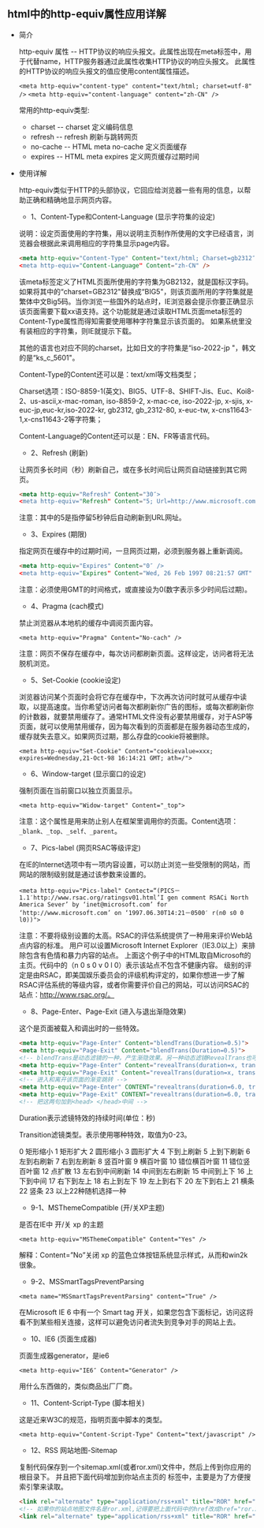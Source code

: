 ## html中的http-equiv属性应用详解

* 简介

  http-equiv 属性 -- HTTP协议的响应头报文。此属性出现在meta标签中，用于代替name，HTTP服务器通过此属性收集HTTP协议的响应头报文。 此属性的HTTP协议的响应头报文的值应使用content属性描述。
 
  `<meta http-equiv="content-type" content="text/html; charset=utf-8" />`
  `<meta http-equiv="content-language" content="zh-CN" />`
 
  常用的http-equiv类型:

  - charset -- charset 定义编码信息
  - refresh -- refresh 刷新与跳转网页
  - no-cache -- HTML meta no-cache 定义页面缓存
  - expires -- HTML meta expires 定义网页缓存过期时间


* 使用详解
  
  http-equiv类似于HTTP的头部协议，它回应给浏览器一些有用的信息，以帮助正确和精确地显示网页内容。

  - 1、Content-Type和Content-Language (显示字符集的设定)

  说明：设定页面使用的字符集，用以说明主页制作所使用的文字已经语言，浏览器会根据此来调用相应的字符集显示page内容。
  ```html
  <meta http-equiv="Content-Type" Content="text/html; Charset=gb2312″ />
  <meta http-equiv="Content-Language" Content="zh-CN" />
  ```

  该meta标签定义了HTML页面所使用的字符集为GB2132，就是国标汉字码。如果将其中的“charset=GB2312"替换成“BIG5"，则该页面所用的字符集就是繁体中文Big5码。当你浏览一些国外的站点时，IE浏览器会提示你要正确显示该页面需要下载xx语支持。这个功能就是通过读取HTML页面meta标签的Content-Type属性而得知需要使用哪种字符集显示该页面的。
  如果系统里没有装相应的字符集，则IE就提示下载。

  其他的语言也对应不同的charset，比如日文的字符集是“iso-2022-jp "，韩文的是“ks_c_5601"。

  Content-Type的Content还可以是：text/xml等文档类型；

  Charset选项：ISO-8859-1(英文)、BIG5、UTF-8、SHIFT-Jis、Euc、Koi8-2、us-ascii,x-mac-roman, iso-8859-2, x-mac-ce, iso-2022-jp, x-sjis, x-euc-jp,euc-kr,iso-2022-kr, gb2312, gb_2312-80, x-euc-tw, x-cns11643-1,x-cns11643-2等字符集；

  Content-Language的Content还可以是：EN、FR等语言代码。

  - 2、Refresh (刷新)

  让网页多长时间（秒）刷新自己，或在多长时间后让网页自动链接到其它网页。
  
  ```html
  <meta http-equiv="Refresh" Content="30″>
  <meta http-equiv="Refresh" Content="5; Url=http://www.microsoft.com" />
  ```

  注意：其中的5是指停留5秒钟后自动刷新到URL网址。

  - 3、Expires (期限)

  指定网页在缓存中的过期时间，一旦网页过期，必须到服务器上重新调阅。

  ```html
  <meta http-equiv="Expires" Content="0″ />
  <meta http-equiv="Expires" Content="Wed, 26 Feb 1997 08:21:57 GMT" />
  ```

  注意：必须使用GMT的时间格式，或直接设为0(数字表示多少时间后过期)。

  - 4、Pragma (cach模式)

  禁止浏览器从本地机的缓存中调阅页面内容。

  `<meta http-equiv="Pragma" Content="No-cach" />`

  注意：网页不保存在缓存中，每次访问都刷新页面。这样设定，访问者将无法脱机浏览。

  - 5、Set-Cookie (cookie设定)

  浏览器访问某个页面时会将它存在缓存中，下次再次访问时就可从缓存中读取，以提高速度。当你希望访问者每次都刷新你广告的图标，或每次都刷新你的计数器，就要禁用缓存了。通常HTML文件没有必要禁用缓存，对于ASP等页面，就可以使用禁用缓存，因为每次看到的页面都是在服务器动态生成的，缓存就失去意义。如果网页过期，那么存盘的cookie将被删除。
  
  `<meta http-equiv="Set-Cookie" Content="cookievalue=xxx; expires=Wednesday,21-Oct-98 16:14:21 GMT; ath=/">`

  - 6、Window-target (显示窗口的设定)

  强制页面在当前窗口以独立页面显示。

  `<meta http-equiv="Widow-target" Content="_top">`

  注意：这个属性是用来防止别人在框架里调用你的页面。Content选项：`_blank、_top、_self、_parent`。

  - 7、Pics-label (网页RSAC等级评定)

  在IE的Internet选项中有一项内容设置，可以防止浏览一些受限制的网站，而网站的限制级别就是通过该参数来设置的。

  `<meta http-equiv="Pics-label" Contect=“(PICS－1.1′http://www.rsac.org/ratingsv01.html’I gen comment RSACi North America Sever’ by ‘inet@microsoft.com’ for ‘http://www.microsoft.com’ on ‘1997.06.30T14:21－0500′ r(n0 s0 0 l0))">`

  注意：不要将级别设置的太高。RSAC的评估系统提供了一种用来评价Web站点内容的标准。
  用户可以设置Microsoft Internet Explorer（IE3.0以上）来排除包含有色情和暴力内容的站点。
  上面这个例子中的HTML取自Microsoft的主页。代码中的（n 0 s 0 v 0 l 0）表示该站点不包含不健康内容。
  级别的评定是由RSAC，即美国娱乐委员会的评级机构评定的，如果你想进一步了解RSAC评估系统的等级内容，或者你需要评价自己的网站，可以访问RSAC的站点：http://www.rsac.org/。

  - 8、Page-Enter、Page-Exit (进入与退出渐隐效果)

  这个是页面被载入和调出时的一些特效。
  
  ```html
  <meta http-equiv="Page-Enter" Content="blendTrans(Duration=0.5)">
  <meta http-equiv="Page-Exit" Content="blendTrans(Duration=0.5)">
  <!-- blendTrans是动态滤镜的一种，产生渐隐效果。另一种动态滤镜RevealTrans也可以用于页面进入与退出效果 -->
  <meta http-equiv="Page-Enter" Content="revealTrans(duration=x, transition=y)">
  <meta http-equiv="Page-Exit" Content="revealTrans(duration=x, transition=y)">
  <!-- 进入和离开该页面的渐变跳转 -->
  <meta http-equiv="Page-Enter" CONTENT="revealtrans(duration=6.0, transition=23)">
  <meta http-equiv="Page-Exit" CONTENT="revealtrans(duration=6.0, transition=23)">
  <!-- 把这两句加到<head> </head>中间 -->
  ```

  Duration表示滤镜特效的持续时间(单位：秒)

  Transition滤镜类型。表示使用哪种特效，取值为0-23。

  0 矩形缩小 1 矩形扩大 2 圆形缩小 3 圆形扩大 4 下到上刷新 5 上到下刷新 6 左到右刷新
  7 右到左刷新 8 竖百叶窗 9 横百叶窗 10 错位横百叶窗 11 错位竖百叶窗 12 点扩散
  13 左右到中间刷新 14 中间到左右刷新 15 中间到上下 16 上下到中间 17 右下到左上
      18 右上到左下 19 左上到右下 20 左下到右上 21 横条 22 竖条 23 以上22种随机选择一种

  - 9-1、MSThemeCompatible (开/关XP主题)

  是否在IE中 开/关 xp 的主题

  `<meta http-equiv="MSThemeCompatible" Content="Yes" />`

  解释：Content=”No”关闭 xp 的蓝色立体按钮系统显示样式，从而和win2k 很象。

  - 9-2、MSSmartTagsPreventParsing

  `<meta name="MSSmartTagsPreventParsing" content="True" />`

  在Microsoft IE 6 中有一个 Smart tag 开关，如果您包含下面标记，访问这将看不到某些相关连接，这样可以避免访问者流失到竞争对手的网站上去。

  - 10、IE6 (页面生成器)

  页面生成器generator，是ie6

  `<meta http-equiv="IE6″ Content="Generator" />`

  用什么东西做的，类似商品出厂厂商。

  - 11、Content-Script-Type (脚本相关)

  这是近来W3C的规范，指明页面中脚本的类型。

  `<meta http-equiv="Content-Script-Type" Content="text/javascript" />`

  - 12、RSS 网站地图-Sitemap

  复制代码保存到一个sitemap.xml(或者ror.xml)文件中，然后上传到你应用的根目录下。
  并且把下面代码增加到你站点主页的 <head> 标签中，主要是为了方便搜索引擎来读取。

  ```html
  <link rel="alternate" type="application/rss+xml" title="ROR" href="sitemap.xml" />
  <!-- 如果你的站点地图文件名是ror.xml,记得要把上面代码中的href改成href="ror.xml" -->
  <link rel="alternate" type="application/rss+xml" title="ROR" href="ror.xml" />
  ```

